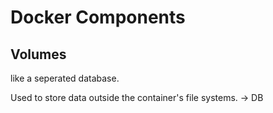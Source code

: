 # Docker Components

## Volumes

like a seperated database.

Used to store data outside the container's file systems. -> DB

